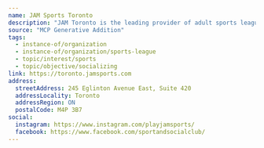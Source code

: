 ```yaml
---
name: JAM Sports Toronto
description: "JAM Toronto is the leading provider of adult sports leagues and events. Our programs run year round, indoor and outdoor, and include over 20 different types of sports."
source: "MCP Generative Addition"
tags:
  - instance-of/organization
  - instance-of/organization/sports-league
  - topic/interest/sports
  - topic/objective/socializing
link: https://toronto.jamsports.com
address:
  streetAddress: 245 Eglinton Avenue East, Suite 420
  addressLocality: Toronto
  addressRegion: ON
  postalCode: M4P 3B7
social:
  instagram: https://www.instagram.com/playjamsports/
  facebook: https://www.facebook.com/sportandsocialclub/
---
```

